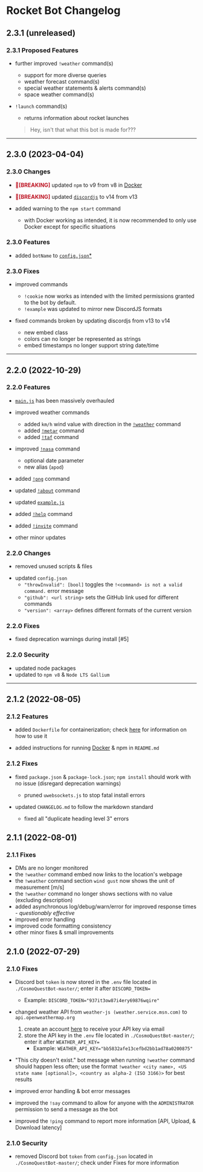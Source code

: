 # Rocket Bot Changelog

## 2.3.1 (unreleased)

### 2.3.1 Proposed Features

- further improved `!weather` command(s)
  - support for more diverse queries
  - weather forecast command(s)
  - special weather statements & alerts command(s)
  - space weather command(s)

- `!launch` command(s)
  - returns information about rocket launches
  > Hey, isn't that what this bot is made for???

----------------------------------

## 2.3.0 (2023-04-04)

### 2.3.0 Changes

- <span style="color:#BD1221;"><b>&#x1F534;[BREAKING]</b></span> updated `npm` to v9 from v8 in [Docker](CosmoQuestBot-master/Dockerfile)

- <span style="color:#BD1221;"><b>&#x1F534;[BREAKING]</b></span> updated [`discordjs`](https://discordjs.guide/additional-info/changes-in-v14.html) to v14 from v13

- added warning to the `npm start` command
  - with Docker working as intended, it is now recommended to only use Docker except for specific situations

### 2.3.0 Features

- added `botName` to [`config.json`](./CosmoQuestBot-master/config.json)[*](./README.md#options)

### 2.3.0 Fixes

- improved commands
  - `!cookie` now works as intended with the limited permissions granted to the bot by default.
  - `!example` was updated to mirror new DiscordJS formats

- fixed commands broken by updating discordjs from v13 to v14
  - new embed class
  - colors can no longer be represented as strings
  - embed timestamps no longer support string date/time

----------------------------------

## 2.2.0 (2022-10-29)

### 2.2.0 Features

- [`main.js`](CosmoQuestBot-master/main.js) has been massively overhauled

- improved weather commands
  - added `km/h` wind value with direction in the [`!weather`](CosmoQuestBot-master/commands/weather.js) command
  - added [`!metar`](CosmoQuestBot-master/commands/metar.js) command
  - added [`!taf`](CosmoQuestBot-master/commands/taf.js) command

- improved [`!nasa`](CosmoQuestBot-master/commands/nasa.js) command
  - optional date parameter
  - new alias (`apod`)

- added [`!png`](CosmoQuestBot-master/commands/png.js) command
- updated [`!about`](CosmoQuestBot-master/commands/about.js) command
- updated [`example.js`](CosmoQuestBot-master/commands/example.js)
- added [`!help`](CosmoQuestBot-master/commands/help.js) command
- added [`!invite`](CosmoQuestBot-master/commands/invite.js) command
- other minor updates <!-- calc, cookie, etc. -->

### 2.2.0 Changes

- removed unused scripts & files

<!-- move this to README or a usage file, CHANGELOG should be brief -->
- updated `config.json`
  - `"throwInvalid": [bool]` toggles the `!<command> is not a valid command.` error message
  - `"github": <url string>` sets the GitHub link used for different commands
  - `"version": <array>` defines different formats of the current version

### 2.2.0 Fixes

- fixed deprecation warnings during install [#5]

### 2.2.0 Security

- updated node packages
- updated to `npm v8` & `Node LTS Gallium`

----------------------------------

## 2.1.2 (2022-08-05)

### 2.1.2 Features

- added `Dockerfile` for containerization; check [here](README.md#docker-instructions) for information on how to use it

- added instructions for running [Docker](README.md#docker-instructions) & npm in `README.md`

### 2.1.2 Fixes

- fixed `package.json` & `package-lock.json`; `npm install` should work with no issue (disregard deprecation warnings)
  - pruned `uwebsockets.js` to stop fatal install errors

- updated `CHANGELOG.md` to follow the markdown standard
  - fixed all "duplicate heading level 3" errors

## 2.1.1 (2022-08-01)

### 2.1.1 Fixes

- DMs are no longer monitored
- the `!weather` command embed now links to the location's webpage
- the `!weather` command section `wind gust` now shows the unit of measurement [m/s]
- the `!weather` command no longer shows sections with no value (excluding description)
- added asynchronous log/debug/warn/error for improved response times - *questionably effective*
- improved error handling
- improved code formatting consistency
- other minor fixes & small improvements

## 2.1.0 (2022-07-29)

### 2.1.0 Fixes

- Discord bot `token` is now stored in the `.env` file  located in `./CosmoQuestBot-master/`; enter it after `DISCORD_TOKEN=`
  - Example: `DISCORD_TOKEN="937it3ow87i4ery69876wqire"`

- changed weather API from `weather-js (weather.service.msn.com)` to `api.openweathermap.org`
  1. create an account [here](https://home.openweathermap.org/users/sign_up) to receive your API key via email
  2. store the API key in the `.env` file located in `./CosmoQuestBot-master/`; enter it after `WEATHER_API_KEY=`
      - Example: `WEATHER_API_KEY="bb5832afe13cefbd2bb1ad78a0200875"`

- "This city doesn't exist." bot message when running `!weather` command should happen less often; use the format `!weather <city name>, <US state name [optional]>, <country as alpha-2 (ISO 3166)>` for best results

- improved error handling & bot error messages

- improved the `!say` command to allow for anyone with the `ADMINISTRATOR` permission to send a message as the bot

- improved the `!ping` command to report more information [API, Upload, & Download latency]

### 2.1.0 Security

- removed Discord bot `token` from `config.json` located in `./CosmoQuestBot-master/`; check under Fixes for more information
